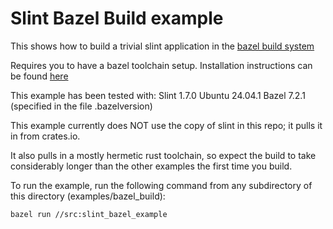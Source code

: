 <!-- Copyright © SixtyFPS GmbH <info@slint.dev> ; SPDX-License-Identifier: MIT -->

# Slint Bazel Build example

This shows how to build a trivial slint application in the [bazel build system](https://bazel.build/)

Requires you to have a bazel toolchain setup. Installation instructions can be found [here](https://bazel.build/install)

This example has been tested with:
Slint 1.7.0
Ubuntu 24.04.1
Bazel 7.2.1 (specified in the file .bazelversion)

This example currently does NOT use the copy of slint in this repo; it pulls it in from crates.io.

It also pulls in a mostly hermetic rust toolchain, so expect the build to take considerably longer than the other examples the first time you build.

To run the example, run the following command from any subdirectory of this directory (examples/bazel_build):

```bash
bazel run //src:slint_bazel_example
```
